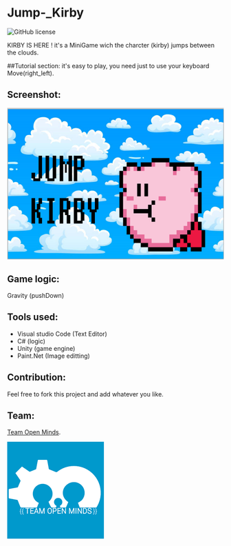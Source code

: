 # Jump-_Kirby

![GitHub license](https://img.shields.io/github/license/hero3131/Jump-_Kirby.svg)

KIRBY IS HERE !
it's a MiniGame wich the charcter (kirby) jumps between the clouds.

##Tutorial section:
it's easy to play, you need just to use your keyboard Move(right_left).

## Screenshot:
<img src="screenshot\jk.PNG" />

## Game logic:
Gravity (pushDown)

## Tools used:
* Visual studio Code (Text Editor)
* C# (logic) 
* Unity (game engine)
* Paint.Net (Image editting)

## Contribution:
Feel free to fork this project and add whatever you like.

## Team:
[Team Open Minds](https://github.com/open-minds).

<img src="screenshot\index.png" />
